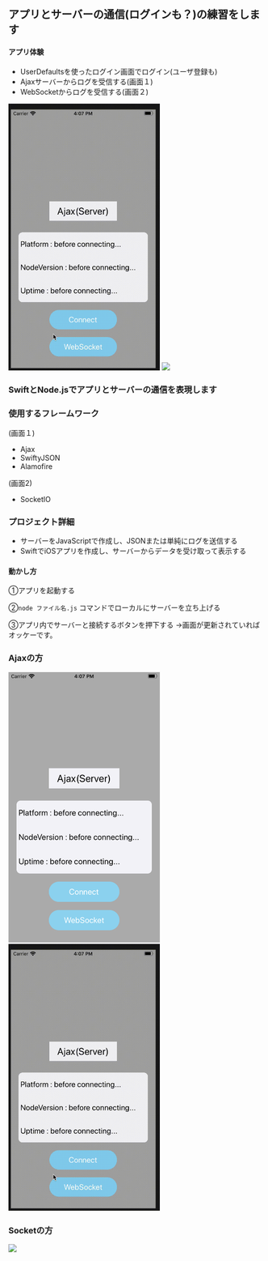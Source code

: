## アプリとサーバーの通信(ログインも？)の練習をします

#### アプリ体験
 - UserDefaultsを使ったログイン画面でログイン(ユーザ登録も)
 - Ajaxサーバーからログを受信する(画面１)
 - WebSocketからログを受信する(画面２)

<img src="assets/ajaxMovie.gif" width="300px"> <img src="assets/websocketStart.gif" width="300px">

### SwiftとNode.jsでアプリとサーバーの通信を表現します

### 使用するフレームワーク
(画面１)
 - Ajax
 - SwiftyJSON
 - Alamofire

(画面2)
 - SocketIO

### プロジェクト詳細
 - サーバーをJavaScriptで作成し、JSONまたは単純にログを送信する
 - SwiftでiOSアプリを作成し、サーバーからデータを受け取って表示する

#### 動かし方
①アプリを起動する

②```node ファイル名.js``` コマンドでローカルにサーバーを立ち上げる

③アプリ内でサーバーと接続するボタンを押下する
→画面が更新されていればオッケーです。

### Ajaxの方
<img src="assets/ajaxOpenning.png" width="300px"> <img src="assets/ajaxMovie.gif" width="300px">

### Socketの方
<img src="assets/websocketStart.gif" width="300px">
